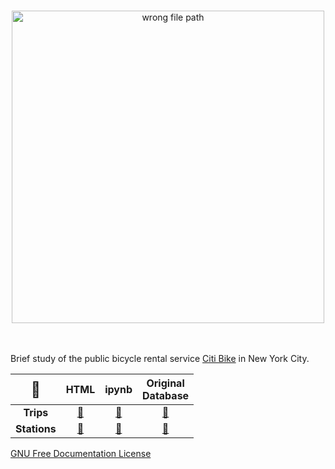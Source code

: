 <p align="center">
  <br>
  <a href="https://citibikenyc.com/how-it-works"><img align="center" style="width:500px;" src="https://images.ctfassets.net/p6ae3zqfb1e3/647OU4Rla0GlF2rGwtaBWC/aea6f7c8f543ab2e1ec8608af2a61db9/Citi_Bike_ExploreNYC_Hero_3x.jpg?w=2500&q=60&fm=webp" alt="wrong file path"></a>
</p>

<p align="left">
<br><br>
Brief study of the public bicycle rental service <a href="https://citibikenyc.com/how-it-works">Citi Bike</a> in New York City.
</p>

<table>
<thead>
    <tr>
        <th><font size="5em">🚴</font></th>
        <th><strong>HTML</strong></th>
        <th><strong>ipynb</strong></th>
        <th><strong>Original<br>Database</strong></th>
    </tr>
</thead>
<tbody>
    <tr align="center">
        <td><strong>Trips</strong></td>
        <td><a href="https://htmlpreview.github.io/?https://raw.githubusercontent.com/juanMarinero/BSS_NYC_iplots_and_classification/master/BSS_trips.html">🔗</a></td>
        <td><a href="https://github.com/juanMarinero/BSS_NYC_iplots_and_classification/blob/main/BSS_trips.ipynb">🔗</a></td>
        <td><a href="https://ride.citibikenyc.com/system-data">🔗</a></td>
    </tr>
    <tr align="center">
        <td><strong>Stations</strong></td>
        <td><a href="https://htmlpreview.github.io/?https://raw.githubusercontent.com/juanMarinero/BSS_NYC_iplots_and_classification/master/BSS_stations.html">🔗</a></td>
        <td><a href="https://github.com/juanMarinero/BSS_NYC_iplots_and_classification/blob/main/BSS_stations.ipynb">🔗</a></td>
        <td><a href="https://www.kaggle.com/datasets/rosenthal/citi-bike-stations">🔗</a></td>
    </tr>
</tbody>
</table>


<a href="https://www.gnu.org/licenses/fdl-1.3.en.html">GNU Free Documentation License</a>
